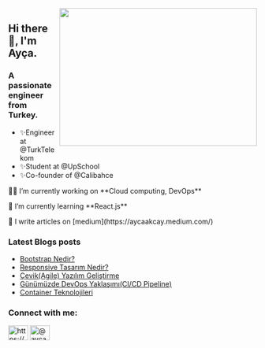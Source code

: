 <img src="https://media.giphy.com/media/ny7UCd6JETnmE/giphy.gif" align="right" width="400" height="280" >
<h2 >Hi there 👋, I'm Ayça.</h2>
<h3 >A passionate engineer from Turkey.</h3>


 
  - ✨Engineer at @TurkTelekom  
  - ✨Student at @UpSchool       
  - ✨Co-founder of @Calibahce    


<p>👨‍💻 I’m currently working on **Cloud computing, DevOps** </p>
<p>🌱  I’m currently learning **React.js** </p>
<p>📝 I write articles on [medium](https://aycaakcay.medium.com/) </p>



### Latest Blogs posts
<!-- BLOG-POST-LIST:START -->
- [Bootstrap Nedir?](https://aycaakcay.medium.com/bootstrap-nedir-b183e8274cd8?source=rss-7b35a05877bf------2)
- [Responsive Tasarım Nedir?](https://aycaakcay.medium.com/responsive-tasar%C4%B1m-nedir-3c9b789967ad?source=rss-7b35a05877bf------2)
- [Çevik&lpar;Agile&rpar; Yazılım Geliştirme](https://aycaakcay.medium.com/%C3%A7evik-agile-yaz%C4%B1l%C4%B1m-geli%C5%9Ftirme-7cbcb97c32eb?source=rss-7b35a05877bf------2)
- [Günümüzde DevOps Yaklaşımı&lpar;CI/CD Pipeline&rpar;](https://medium.com/t%C3%BCrk-telekom-bulut-teknolojileri/g%C3%BCn%C3%BCm%C3%BCzde-devops-yakla%C5%9F%C4%B1m%C4%B1-ci-cd-pipeline-bbbc32d1fdb6?source=rss-7b35a05877bf------2)
- [Container Teknolojileri](https://medium.com/t%C3%BCrk-telekom-bulut-teknolojileri/container-teknolojileri-cfeb22e1de66?source=rss-7b35a05877bf------2)
<!-- BLOG-POST-LIST:END -->

<h3 align="left">Connect with me:</h3>
<p align="left">
<a href="https://linkedin.com/in/https://www.linkedin.com/in/ayca-akcay/" target="blank"><img align="center" src="https://raw.githubusercontent.com/rahuldkjain/github-profile-readme-generator/master/src/images/icons/Social/linked-in-alt.svg" alt="https://www.linkedin.com/in/ayca-akcay/" height="30" width="40" /></a>
<a href="https://medium.com/@aycaakcay" target="blank"><img align="center" src="https://raw.githubusercontent.com/rahuldkjain/github-profile-readme-generator/master/src/images/icons/Social/medium.svg" alt="@aycaakcay" height="30" width="40" /></a>
</p>




<!--
**aycakcayy/aycakcayy** is a ✨ _special_ ✨ repository because its `README.md` (this file) appears on your GitHub profile.

